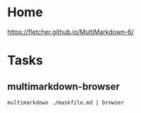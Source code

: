 # Home

https://fletcher.github.io/MultiMarkdown-6/

# Tasks

## multimarkdown-browser

```bash
multimarkdown ./maskfile.md | browser
```
